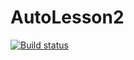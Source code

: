 # AutoLesson2 #
[![Build status](https://ci.appveyor.com/api/projects/status/4fwatux0cfmkn80j?svg=true)](https://ci.appveyor.com/project/ZhukovaAnna33473/autolesson2)
